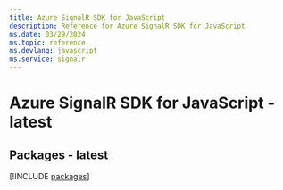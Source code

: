 ```yaml
---
title: Azure SignalR SDK for JavaScript
description: Reference for Azure SignalR SDK for JavaScript
ms.date: 03/29/2024
ms.topic: reference
ms.devlang: javascript
ms.service: signalr
---
```

# Azure SignalR SDK for JavaScript - latest
## Packages - latest
[!INCLUDE [packages](signalr-index.md)]
